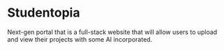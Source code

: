 # Studentopia
Next-gen portal that is a full-stack website that will allow users to upload and view their projects with some AI incorporated.
